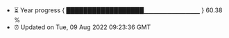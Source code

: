 - ⏳ Year progress { ██████████████████▁▁▁▁▁▁▁▁▁▁▁▁ } 60.38 %
- ⏰ Updated on Tue, 09 Aug 2022 09:23:36 GMT

